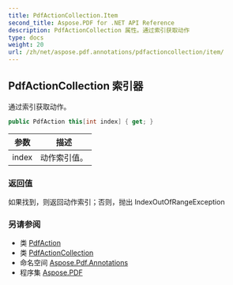 ```yaml
---
title: PdfActionCollection.Item
second_title: Aspose.PDF for .NET API Reference
description: PdfActionCollection 属性。通过索引获取动作
type: docs
weight: 20
url: /zh/net/aspose.pdf.annotations/pdfactioncollection/item/
---
```

## PdfActionCollection 索引器

通过索引获取动作。

```csharp
public PdfAction this[int index] { get; }
```

| 参数 | 描述 |
| --- | --- |
| index | 动作索引值。 |

### 返回值

如果找到，则返回动作索引；否则，抛出 IndexOutOfRangeException

### 另请参阅

* 类 [PdfAction](../../pdfaction/)
* 类 [PdfActionCollection](../)
* 命名空间 [Aspose.Pdf.Annotations](../../../aspose.pdf.annotations/)
* 程序集 [Aspose.PDF](../../../)